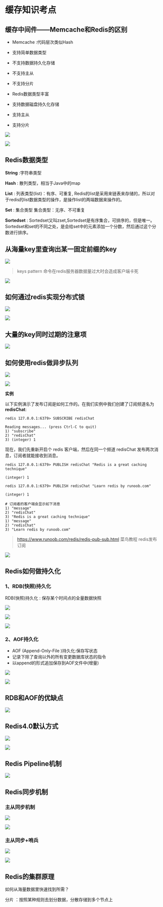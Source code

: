 # 缓存知识考点

## 缓存中间件——Memcache和Redis的区别

- Memcache :代码层次类似Hash

- 支持简单数据类型 

- 不支持数据持久化存储 

- 不支持主从

-  不支持分片

  

- Redis数据类型丰富

- 支持数据磁盘持久化存储

- 支持主从

- 支持分片

![](assert\2019-08-23_09-57-35.png)

![](assert\2019-08-23_10-02-02.png)

## Redis数据类型

**String** :字符串类型

**Hash** : 散列类型，相当于Java中的map

**List** : 列表类型(list)：有序、可重复, Redis的list是采用来链表来存储的，所以对于redis的list数据类型的操作，是操作list的两端数据来操作的。

**Set** : 集合类型    集合类型：无序、不可重复

**Sortedset** : Sortedset又叫zset,Sortedset是有序集合，可排序的，但是唯一。Sortedset和set的不同之处，是会给set中的元素添加一个分数，然后通过这个分数进行排序。



## 从海量key里查询出某一固定前缀的key

![](assert\2019-08-23_14-23-31.png)

> keys pattern 命令在redis服务器数据量过大时会造成客户端卡死

![](assert\2019-08-23_14-31-00.png)

## 如何通过redis实现分布式锁

![](assert\2019-08-23_14-54-25.png)

![](assert\2019-08-23_14-57-16.png)

## 大量的key同时过期的注意项

![](assert\2019-08-23_14-56-31.png)

## 如何使用redis做异步队列

![](assert\2019-08-23_15-04-45.png)

![](assert\2019-08-23_15-06-13.png)

**实例**

以下实例演示了发布订阅是如何工作的。在我们实例中我们创建了订阅频道名为 **redisChat**:

```shell
redis 127.0.0.1:6379> SUBSCRIBE redisChat

Reading messages... (press Ctrl-C to quit)
1) "subscribe"
2) "redisChat"
3) (integer) 1
```

现在，我们先重新开启个 redis 客户端，然后在同一个频道 redisChat 发布两次消息，订阅者就能接收到消息。

```shell
redis 127.0.0.1:6379> PUBLISH redisChat "Redis is a great caching technique"

(integer) 1

redis 127.0.0.1:6379> PUBLISH redisChat "Learn redis by runoob.com"

(integer) 1

# 订阅者的客户端会显示如下消息
1) "message"
2) "redisChat"
3) "Redis is a great caching technique"
1) "message"
2) "redisChat"
3) "Learn redis by runoob.com"
```


> https://www.runoob.com/redis/redis-pub-sub.html  菜鸟教程 redis发布订阅

![](assert\2019-08-23_15-19-01.png)

## Redis如何做持久化

### 1、RDB(快照)持久化

RDB(快照)持久化 : 保存某个时间点的全量数据快照

![](assert\2019-08-23_15-30-57.png)

![](assert\2019-08-23_15-38-50.png)

![](assert\2019-08-23_15-43-15.png)

### 2、AOF持久化

- AOF (Append-Only-File )持久化:保存写状态
- 记录下除了查询以外的所有变更数据库状态的指令
- 以append的形式追加保存到AOF文件中(增量)



![](assert\2019-08-23_15-54-05.png)

![](assert\2019-08-23_15-55-43.png)

## RDB和AOF的优缺点

![](assert\2019-08-23_15-57-14.png)

## Redis4.0默认方式

![](assert\2019-08-23_16-00-57.png)

![](assert\2019-08-23_16-01-46.png)

## Redis Pipeline机制

![](assert\2019-08-23_16-05-51.png)

 

## Redis同步机制

### 主从同步机制

![](assert\2019-08-23_16-10-33.png)

![](assert\2019-08-23_16-12-15.png)

### 主从同步+哨兵

![](assert\2019-08-23_16-15-24.png)

![](assert\2019-08-23_16-42-07.png)

## Redis的集群原理

如何从海量数据里快速找到所需？

分片 ：按照某种规则去划分数据，分散存储到多个节点上

